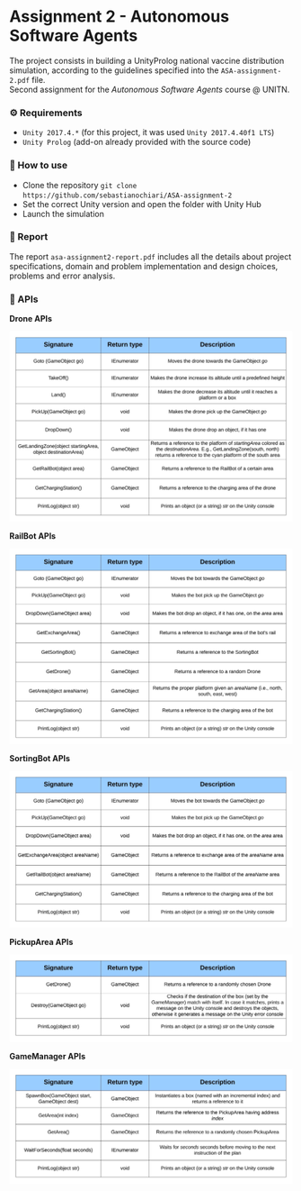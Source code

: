 # Assignment 2 - Autonomous Software Agents
The project consists in building a UnityProlog national vaccine distribution simulation, according to the guidelines specified into the `ASA-assignment-2.pdf` file.  
Second assignment for the *Autonomous Software Agents* course @ UNITN.

### ⚙️ Requirements
- `Unity 2017.4.*` (for this project, it was used `Unity 2017.4.40f1 LTS`)
- `Unity Prolog` (add-on already provided with the source code)

### 🔧 How to use
- Clone the repository `git clone https://github.com/sebastianochiari/ASA-assignment-2`
- Set the correct Unity version and open the folder with Unity Hub
- Launch the simulation

### 📜 Report

The report `asa-assignment2-report.pdf` includes all the details about project specifications, domain and problem implementation and design choices, problems and error analysis. 


### 🤖 APIs
**Drone APIs**

![Drone APIs](./docs/ApiDrone.png)

**RailBot APIs**

![Rail Bot APIs](./docs/ApiRailBot.png)

**SortingBot APIs**

![Sorting Bot APIs](./docs/ApiSortingBot.png)

**PickupArea APIs**

![Pickup Area APIs](./docs/ApiPickupArea.png)

**GameManager APIs** 

![Game Manager APIs](./docs/ApiGameManager.png)